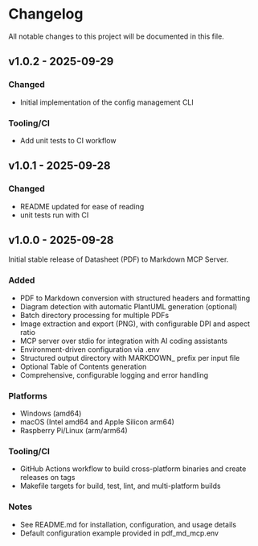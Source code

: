 # Changelog

All notable changes to this project will be documented in this file.

## v1.0.2 - 2025-09-29

### Changed
- Initial implementation of the config management CLI 

### Tooling/CI
- Add unit tests to CI workflow

## v1.0.1 - 2025-09-28

### Changed
- README updated for ease of reading
- unit tests run with CI

## v1.0.0 - 2025-09-28

Initial stable release of Datasheet (PDF) to Markdown MCP Server.

### Added
- PDF to Markdown conversion with structured headers and formatting
- Diagram detection with automatic PlantUML generation (optional)
- Batch directory processing for multiple PDFs
- Image extraction and export (PNG), with configurable DPI and aspect ratio
- MCP server over stdio for integration with AI coding assistants
- Environment-driven configuration via .env
- Structured output directory with MARKDOWN_ prefix per input file
- Optional Table of Contents generation
- Comprehensive, configurable logging and error handling

### Platforms
- Windows (amd64)
- macOS (Intel amd64 and Apple Silicon arm64)
- Raspberry Pi/Linux (arm/arm64)

### Tooling/CI
- GitHub Actions workflow to build cross-platform binaries and create releases on tags
- Makefile targets for build, test, lint, and multi-platform builds

### Notes
- See README.md for installation, configuration, and usage details
- Default configuration example provided in pdf_md_mcp.env
